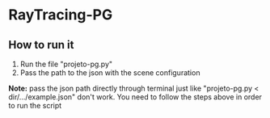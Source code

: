 # RayTracing-PG

## How to run it
1. Run the file "projeto-pg.py"
2. Pass the path to the json with the scene configuration

**Note:** pass the json path directly through terminal just like "projeto-pg.py < dir/.../example.json" don't work. You need to follow the steps above in order to run the script
